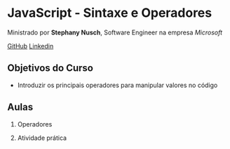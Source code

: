 # JavaScript - Sintaxe e Operadores

Ministrado por **Stephany Nusch**, Software Engineer na empresa *Microsoft*

[GitHub](https://github.com/stebsnusch)
[Linkedin](https://www.linkedin.com/in/stephanynusch/)

## Objetivos do Curso

* Introduzir os principais operadores para manipular valores no código

## Aulas

1. Operadores

2. Atividade prática

